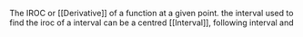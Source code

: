 The IROC or [[Derivative]] of a function at a given point. the interval used to find the iroc of a interval can be a centred [[Interval]], following interval and 